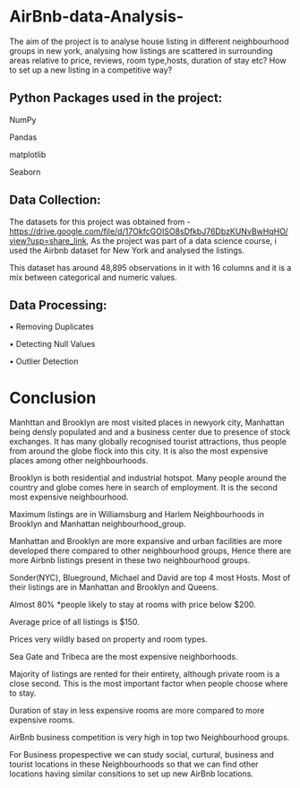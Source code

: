 # AirBnb-data-Analysis-

The aim of the project is to analyse house listing in different neighbourhood groups in new york, analysing how listings are scattered in surrounding areas relative to price, reviews, room type,hosts, duration of stay etc? How to set up a new listing in a competitive way?

Python Packages used in the project:
------------
NumPy

Pandas

matplotlib

Seaborn


Data Collection:
------
The datasets for this project was obtained from - https://drive.google.com/file/d/17OkfcGOISO8sDfkbJ76DbzKUNvBwHqHO/view?usp=share_link,  As the project was part of a data science course, i used the Airbnb dataset for New York and analysed the listings.

This dataset has around 48,895 observations in it with 16 columns and it is a mix between categorical and numeric values.

Data Processing:
-------------
• Removing Duplicates

• Detecting Null Values

• Outlier Detection

# **Conclusion**


Manhttan and Brooklyn are most visited places in newyork city, Manhattan being densly populated and and a business center due to presence of stock exchanges. It has many globally recognised tourist attractions, thus people from around the globe flock into this city. It is also the most expensive places among other neighbourhoods.

Brooklyn is both residential and industrial hotspot. Many people around the country and globe comes here in search of employment. It is the second most expensive neighbourhood.

Maximum listings are in Williamsburg and Harlem Neighbourhoods in Brooklyn and Manhattan neighbourhood_group.

Manhattan and Brooklyn are more expansive and urban facilities are more developed there compared to other neighbourhood groups, Hence there are more Airbnb listings present in these two neighbourhood groups.

Sonder(NYC), Blueground, Michael and David are top 4 most Hosts. Most of their listings are in Manhattan and Brooklyn and Queens.

Almost 80% *people likely to stay at rooms with price below $200.

Average price of all listings is $150.

Prices very wildly based on property and room types.

Sea Gate and Tribeca are the most expensive neighborhoods.

Majority of listings are rented for their entirety, although private room is a close second. This is the most important factor when people choose where to stay.

Duration of stay in less expensive rooms are more compared to more expensive rooms.

AirBnb business competition is very high in top two Neighbourhood groups.

For Business propespective we can study social, curtural, business and tourist locations in these Neighbourhoods so that we can find other locations having similar consitions to set up new AirBnb locations.
